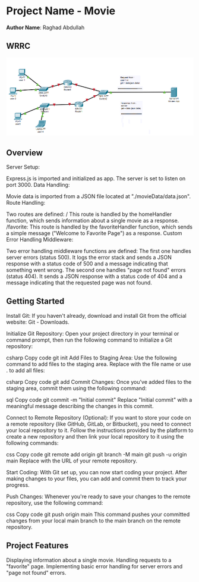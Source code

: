 # Project Name - Movie

**Author Name**: Raghad Abdullah

## WRRC
![wrrc](/movieData/page1.png)

## Overview
Server Setup:

Express.js is imported and initialized as app.
The server is set to listen on port 3000.
Data Handling:

Movie data is imported from a JSON file located at "./movieData/data.json".
Route Handling:

Two routes are defined:
/ This route is handled by the homeHandler function, which sends information about a single movie as a response.
/favorite: This route is handled by the favoriteHandler function, which sends a simple message ("Welcome to Favorite Page") as a response.
Custom Error Handling Middleware:

Two error handling middleware functions are defined:
The first one handles server errors (status 500). It logs the error stack and sends a JSON response with a status code of 500 and a message indicating that something went wrong.
The second one handles "page not found" errors (status 404). It sends a JSON response with a status code of 404 and a message indicating that the requested page was not found.
## Getting Started
Install Git:
If you haven't already, download and install Git from the official website: Git - Downloads.

Initialize Git Repository:
Open your project directory in your terminal or command prompt, then run the following command to initialize a Git repository:

csharp
Copy code
git init
Add Files to Staging Area:
Use the following command to add files to the staging area. Replace <file> with the file name or use . to add all files:

csharp
Copy code
git add <file>
Commit Changes:
Once you've added files to the staging area, commit them using the following command:

sql
Copy code
git commit -m "Initial commit"
Replace "Initial commit" with a meaningful message describing the changes in this commit.

Connect to Remote Repository (Optional):
If you want to store your code on a remote repository (like GitHub, GitLab, or Bitbucket), you need to connect your local repository to it. Follow the instructions provided by the platform to create a new repository and then link your local repository to it using the following commands:

css
Copy code
git remote add origin <remote repository URL>
git branch -M main
git push -u origin main
Replace <remote repository URL> with the URL of your remote repository.

Start Coding:
With Git set up, you can now start coding your project. After making changes to your files, you can add and commit them to track your progress.

Push Changes:
Whenever you're ready to save your changes to the remote repository, use the following command:

css
Copy code
git push origin main
This command pushes your committed changes from your local main branch to the main branch on the remote repository.

## Project Features
Displaying information about a single movie.
Handling requests to a "favorite" page.
Implementing basic error handling for server errors and "page not found" errors.